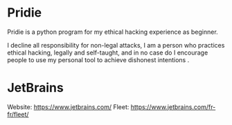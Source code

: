 # Pridie

Pridie is a python program for my ethical hacking experience as beginner.

I decline all responsibility for non-legal attacks, I am a person who practices ethical hacking, legally and self-taught,
and in no case do I encourage people to use my personal tool to achieve dishonest intentions .

# JetBrains

Website: https://www.jetbrains.com/
Fleet: https://www.jetbrains.com/fr-fr/fleet/